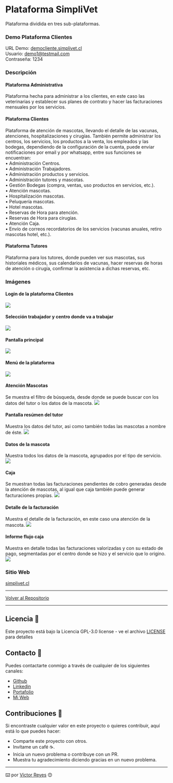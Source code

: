 # Plataforma SimpliVet
Plataforma dividida en tres sub-plataformas.

### Demo Plataforma Clientes
URL Demo: [democliente.simplivet.cl](https://democliente.simplivet.cl/)<br/>
Usuario: demo1@testmail.com<br/>
Contraseña: 1234

### Descripción
#### Plataforma Administrativa
Plataforma hecha para administrar a los clientes, en este caso las veterinarias y establecer sus planes de contrato y hacer las facturaciones mensuales por los servicios.

#### Plataforma Clientes
Plataforma de atención de mascotas, llevando el detalle de las vacunas, atenciones, hospitalizaciones y cirugías. También permite administrar los centros, los servicios, los productos a la venta, los empleados y las bodegas, dependiendo de la configuración de la cuenta, puede enviar notificaciones por email y por whatsapp, entre sus funciones se encuentran:<br/>
•	Administración Centros.<br/>
•	Administración Trabajadores.<br/>
•	Administración productos y servicios.<br/>
•	Administración tutores y mascotas.<br/>
•	Gestión Bodegas (compra, ventas, uso productos en servicios, etc.).<br/>
•	Atención mascotas.<br/>
•	Hospitalización mascotas.<br/>
•	Peluquería mascotas.<br/>
•	Hotel mascotas.<br/>
•	Reservas de Hora para atención.<br/>
•	Reservas de Hora para cirugías.<br/>
•	Atención Caja.<br/>
•	Envío de correos recordatorios de los servicios (vacunas anuales, retiro mascotas hotel, etc.).

#### Plataforma Tutores
Plataforma para los tutores, donde pueden ver sus mascotas, sus historiales médicos, sus calendarios de vacunas, hacer reservas de horas de atención o cirugía, confirmar la asistencia a dichas reservas, etc.

### Imágenes
#### Login de la plataforma Clientes
<img src='https://raw.githubusercontent.com/tenshi98/Trabajo_Imagenes/main/Plataforma%20SimpliVet/src/img_1.jpg' />

#### Selección trabajador y centro donde va a trabajar
<img src='https://raw.githubusercontent.com/tenshi98/Trabajo_Imagenes/main/Plataforma%20SimpliVet/src/img_2.jpg' />

#### Pantalla principal
<img src='https://raw.githubusercontent.com/tenshi98/Trabajo_Imagenes/main/Plataforma%20SimpliVet/src/img_3.jpg' />

#### Menú de la plataforma
<img src='https://raw.githubusercontent.com/tenshi98/Trabajo_Imagenes/main/Plataforma%20SimpliVet/src/img_4.jpg' />

#### Atención Mascotas
Se muestra el filtro de búsqueda, desde donde se puede buscar con los datos del tutor o los datos de la mascota.
<img src='https://raw.githubusercontent.com/tenshi98/Trabajo_Imagenes/main/Plataforma%20SimpliVet/src/img_5.jpg' />

#### Pantalla resúmen del tutor
Muestra los datos del tutor, asi como también todas las mascotas a nombre de éste.
<img src='https://raw.githubusercontent.com/tenshi98/Trabajo_Imagenes/main/Plataforma%20SimpliVet/src/img_6.jpg' />

#### Datos de la mascota
Muestra todos los datos de la mascota, agrupados por el tipo de servicio.
<img src='https://raw.githubusercontent.com/tenshi98/Trabajo_Imagenes/main/Plataforma%20SimpliVet/src/img_7.jpg' />

#### Caja
Se muestran todas las facturaciones pendientes de cobro generadas desde la atención de mascotas, al igual que caja también puede generar facturaciones propias.
<img src='https://raw.githubusercontent.com/tenshi98/Trabajo_Imagenes/main/Plataforma%20SimpliVet/src/img_8.jpg' />

#### Detalle de la facturación
Muestra el detalle de la facturación, en este caso una atención de la mascota.
<img src='https://raw.githubusercontent.com/tenshi98/Trabajo_Imagenes/main/Plataforma%20SimpliVet/src/img_9.jpg' />

#### Informe flujo caja
Muestra en detalle todas las facturaciones valorizadas y con su estado de pago, segmentadas por el centro donde se hizo y el servicio que lo origino.
<img src='https://raw.githubusercontent.com/tenshi98/Trabajo_Imagenes/main/Plataforma%20SimpliVet/src/img_10.jpg' />

### Sitio Web
[simplivet.cl](https://simplivet.cl/)

---

[Volver al Repositorio](https://github.com/tenshi98/Trabajo_Imagenes/)

---

## Licencia 📄
Este proyecto está bajo la Licencia GPL-3.0 license - ve el archivo [LICENSE](LICENSE) para detalles

## Contacto 📖
Puedes contactarte conmigo a través de cualquier de los siguientes canales:
- [Github](https://github.com/tenshi98)
- [Linkedin](https://www.linkedin.com/in/victor-reyes-galvez/)
- [Portafolio](https://tenshi98.github.io/portafolio/)
- [Mi Web](https://web.digitalcreations.cl/)

## Contribuciones 🎁
Si encontraste cualquier valor en este proyecto o quieres contribuir, aquí está lo que puedes hacer:

- Comparte este proyecto con otros.
- Invítame un café ☕.
- Inicia un nuevo problema o contribuye con un PR.
- Muestra tu agradecimiento diciendo gracias en un nuevo problema.

---

⌨️ por [Víctor Reyes](https://github.com/tenshi98) 😊